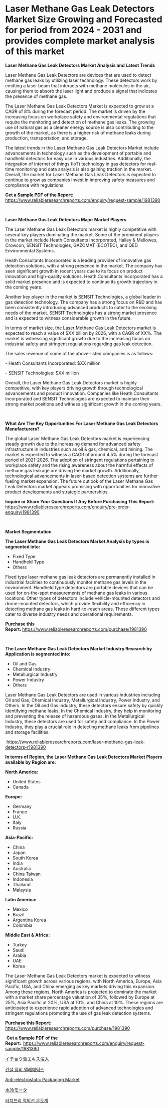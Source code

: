 <p><h1>Laser Methane Gas Leak Detectors Market Size Growing and Forecasted for period from 2024 - 2031 and provides complete market analysis of this market</h1></p><p><strong>Laser Methane Gas Leak Detectors Market Analysis and Latest Trends</strong></p>
<p><p>Laser Methane Gas Leak Detectors are devices that are used to detect methane gas leaks by utilizing laser technology. These detectors work by emitting a laser beam that interacts with methane molecules in the air, causing them to absorb the laser light and produce a signal that indicates the presence of methane gas.</p><p>The Laser Methane Gas Leak Detectors Market is expected to grow at a CAGR of 8% during the forecast period. The market is driven by the increasing focus on workplace safety and environmental regulations that require the monitoring and detection of methane gas leaks. The growing use of natural gas as a cleaner energy source is also contributing to the growth of the market, as there is a higher risk of methane leaks during production, transportation, and storage.</p><p>The latest trends in the Laser Methane Gas Leak Detectors Market include advancements in technology such as the development of portable and handheld detectors for easy use in various industries. Additionally, the integration of internet of things (IoT) technology in gas detectors for real-time monitoring and data analysis is also gaining traction in the market. Overall, the market for Laser Methane Gas Leak Detectors is expected to continue to grow as companies invest in improving safety measures and compliance with regulations.</p></p>
<p><strong>Get a Sample PDF of the Report:&nbsp;</strong> <a href="https://www.reliableresearchreports.com/enquiry/request-sample/1981390">https://www.reliableresearchreports.com/enquiry/request-sample/1981390</a></p>
<p>&nbsp;</p>
<p><strong>Laser Methane Gas Leak Detectors Major Market Players</strong></p>
<p><p>The Laser Methane Gas Leak Detectors market is highly competitive with several key players dominating the market. Some of the prominent players in the market include Heath Consultants Incorporated, Halley & Mellowes, Crowcon, SENSIT Technologies, GAZOMAT (ECOTEC), and QED Environmental Systems.</p><p>Heath Consultants Incorporated is a leading provider of innovative gas detection solutions, with a strong presence in the market. The company has seen significant growth in recent years due to its focus on product innovation and high-quality solutions. Heath Consultants Incorporated has a solid market presence and is expected to continue its growth trajectory in the coming years.</p><p>Another key player in the market is SENSIT Technologies, a global leader in gas detection technology. The company has a strong focus on R&D and has been consistently introducing advanced products to cater to the evolving needs of the market. SENSIT Technologies has a strong market presence and is expected to witness considerable growth in the future.</p><p>In terms of market size, the Laser Methane Gas Leak Detectors market is expected to reach a value of $XX billion by 2026, with a CAGR of XX%. The market is witnessing significant growth due to the increasing focus on industrial safety and stringent regulations regarding gas leak detection.</p><p>The sales revenue of some of the above-listed companies is as follows:</p><p>- Heath Consultants Incorporated: $XX million</p><p>- SENSIT Technologies: $XX million</p><p>Overall, the Laser Methane Gas Leak Detectors market is highly competitive, with key players driving growth through technological advancements and product innovation. Companies like Heath Consultants Incorporated and SENSIT Technologies are expected to maintain their strong market positions and witness significant growth in the coming years.</p></p>
<p>&nbsp;</p>
<p><strong>What Are The Key Opportunities For Laser Methane Gas Leak Detectors Manufacturers?</strong></p>
<p><p>The global Laser Methane Gas Leak Detectors market is experiencing steady growth due to the increasing demand for advanced safety infrastructure in industries such as oil & gas, chemical, and mining. The market is expected to witness a CAGR of around 4.5% during the forecast period of 2021-2026. The adoption of stringent regulations pertaining to workplace safety and the rising awareness about the harmful effects of methane gas leakage are driving the market growth. Additionally, technological advancements in laser-based detection systems are further fueling market expansion. The future outlook of the Laser Methane Gas Leak Detectors market appears promising with opportunities for innovative product developments and strategic partnerships.</p></p>
<p><strong>Inquire or Share Your Questions If Any Before Purchasing This Report:</strong> <a href="https://www.reliableresearchreports.com/enquiry/pre-order-enquiry/1981390">https://www.reliableresearchreports.com/enquiry/pre-order-enquiry/1981390</a></p>
<p>&nbsp;</p>
<p><strong>Market Segmentation</strong></p>
<p><strong>The Laser Methane Gas Leak Detectors Market Analysis by types is segmented into:</strong></p>
<p><ul><li>Fixed Type</li><li>Handheld Type</li><li>Others</li></ul></p>
<p><p>Fixed type laser methane gas leak detectors are permanently installed in industrial facilities to continuously monitor methane gas levels in the environment. Handheld type detectors are portable devices that can be used for on-the-spot measurements of methane gas leaks in various locations. Other types of detectors include vehicle-mounted detectors and drone-mounted detectors, which provide flexibility and efficiency in detecting methane gas leaks in hard-to-reach areas. These different types cater to diverse industry needs and operational requirements.</p></p>
<p><strong>Purchase this Report:&nbsp;</strong><a href="https://www.reliableresearchreports.com/purchase/1981390">https://www.reliableresearchreports.com/purchase/1981390</a></p>
<p>&nbsp;</p>
<p><strong>The Laser Methane Gas Leak Detectors Market Industry Research by Application is segmented into:</strong></p>
<p><ul><li>Oil and Gas</li><li>Chemical Industry</li><li>Metallurgical Industry</li><li>Power Industry</li><li>Others</li></ul></p>
<p><p>Laser Methane Gas Leak Detectors are used in various industries including Oil and Gas, Chemical Industry, Metallurgical Industry, Power Industry, and Others. In the Oil and Gas industry, these detectors ensure safety by quickly identifying methane leaks. In the Chemical Industry, they help in monitoring and preventing the release of hazardous gases. In the Metallurgical Industry, these detectors are used for safety and compliance. In the Power Industry, they play a crucial role in detecting methane leaks from pipelines and storage facilities.</p></p>
<p><a href="https://www.reliableresearchreports.com/laser-methane-gas-leak-detectors-r1981390">&nbsp;https://www.reliableresearchreports.com/laser-methane-gas-leak-detectors-r1981390</a></p>
<p><strong>In terms of Region, the Laser Methane Gas Leak Detectors Market Players available by Region are:</strong></p>
<p>
    <p> <strong> North America: </strong>
        <ul>
            <li>United States</li>
            <li>Canada</li>
        </ul>
        </p> 
    <p> <strong> Europe: </strong>
        <ul>
            <li>Germany</li>
            <li>France</li>
            <li>U.K.</li>
            <li>Italy</li>
            <li>Russia</li>
        </ul>
        </p> 
    <p> <strong> Asia-Pacific: </strong>
        <ul>
            <li>China</li>
            <li>Japan</li>
            <li>South Korea</li>
            <li>India</li>
            <li>Australia</li>
            <li>China Taiwan</li>
            <li>Indonesia</li>
            <li>Thailand</li>
            <li>Malaysia</li>
        </ul>
        </p> 
    <p> <strong> Latin America: </strong>
        <ul>
            <li>Mexico</li>
            <li>Brazil</li>
            <li>Argentina Korea</li>
            <li>Colombia</li>
        </ul>
        </p> 
    <p> <strong> Middle East & Africa: </strong>
        <ul>
            <li>Turkey</li>
            <li>Saudi</li>
            <li>Arabia</li>
            <li>UAE</li>
            <li>Korea</li>
        </ul>
    </p>
    </p>
<p><p>The Laser Methane Gas Leak Detectors market is expected to witness significant growth across various regions, with North America, Europe, Asia Pacific, USA, and China emerging as key markets driving this expansion. Among these regions, North America is projected to dominate the market with a market share percentage valuation of 35%, followed by Europe at 25%, Asia Pacific at 20%, USA at 10%, and China at 10%. These regions are anticipated to experience rapid adoption of advanced technologies and stringent regulations promoting the use of gas leak detection systems.</p></p>
<p><strong>Purchase this Report: </strong><a href="https://www.reliableresearchreports.com/purchase/1981390">https://www.reliableresearchreports.com/purchase/1981390</a></p>
<p>&nbsp;<strong>Get a Sample PDF of the Report:&nbsp;&nbsp;</strong><a href="https://www.reliableresearchreports.com/enquiry/request-sample/1981390">https://www.reliableresearchreports.com/enquiry/request-sample/1981390</a></p>
<p><strong></strong></p>
<p><p><a href="https://medium.com/@candiceveum_27405/%E3%82%A4%E3%83%81%E3%83%A7%E3%82%A6%E8%91%89%E3%82%A8%E3%82%AD%E3%82%B9%E6%B3%A8%E5%B0%84%E5%B8%82%E5%A0%B4%E3%81%AF-%E5%B8%82%E5%A0%B4%E3%82%B7%E3%82%A7%E3%82%A2-%E5%B8%82%E5%A0%B4%E3%83%88%E3%83%AC%E3%83%B3%E3%83%89-%E5%B8%82%E5%A0%B4%E6%88%90%E9%95%B7%E3%81%AB%E9%96%A2%E3%81%99%E3%82%8B%E6%83%85%E5%A0%B1%E3%82%92%E6%8F%90%E4%BE%9B%E3%81%97%E3%81%BE%E3%81%99-745c03025a9e">イチョウ葉エキス注入</a></p><p><a href="https://github.com/lzrvbyqzftro57/Market-Research-Report-List-1/blob/main/451360841535.md">건설 장비 텔레매틱스</a></p><p><a href="https://issuu.com/reportprime-2/docs/anti-electrostatic-packaging-market-size-2030.pptx">Anti-electrostatic Packaging Market</a></p><p><a href="https://github.com/zjkmgcs938405/Market-Research-Report-List-1/blob/main/133508845518.md">水冷モータ</a></p><p><a href="https://medium.com/@bruceabernathy2022/%ED%84%B0%EC%B9%98-%ED%94%84%EB%A6%AC-%EC%A0%81%EC%99%B8%EC%84%A0-%EC%98%A8%EB%8F%84%EA%B3%84-%EC%8B%9C%EC%9E%A5-%EB%B6%84%EC%84%9D-2024%EB%85%84%EB%B6%80%ED%84%B0-2031%EB%85%84%EA%B9%8C%EC%A7%80%EC%9D%98-%EA%B8%80%EB%A1%9C%EB%B2%8C-%EC%82%B0%EC%97%85-%EC%A0%84%EB%A7%9D-%EB%B0%8F-%EC%98%88%EC%B8%A1-73d8c7e5ab16">터치프리 적외선 온도계</a></p></p>